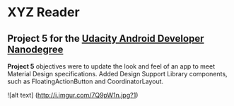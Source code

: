 # XYZ Reader

## Project 5 for the [Udacity Android Developer Nanodegree](https://www.udacity.com/course/android-developer-nanodegree--nd801)

**Project 5** objectives were to update the look and feel of an app to meet Material Design specifications. Added Design Support Library components, such as FloatingActionButton and CoordinatorLayout.


![alt text] (http://i.imgur.com/7Q9pW1n.jpg?1)
